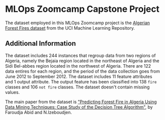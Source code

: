 # MLOps Zoomcamp Capstone Project

The dataset employed in this MLOps Zoomcamp project is the [Algerian Forest Fires dataset](https://archive.ics.uci.edu/dataset/547/algerian+forest+fires+dataset "https://archive.ics.uci.edu/dataset/547/algerian+forest+fires+dataset") from the UCI Machine Learning Repository.

## Additional Information

The dataset includes 244 instances that regroup data from two regions of Algeria, namely the Bejaia region located in the northeast of Algeria and the Sidi Bel-abbes region located in the northwest of Algeria. There are 122 data entires for each region, and the period of the data collection goes from June 2012 to September 2012. The dataset includes 11 feature attributes and 1 output attribute. The output feature has been classified into 138 `fire` classes and 106 `not fire` classes. The dataset doesn't contain missing values.

The main paper from the dataset is ["Predicting Forest Fire in Algeria Using Data Mining Techniques: Case Study of the Decision Tree Algorithm"](https://rdcu.be/doIk7 "https://rdcu.be/doIk7"), by Faroudja Abid and N.Izeboudjen.
